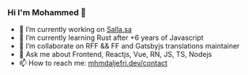 ### Hi I'm Mohammed 👋

- 🔭 I’m currently working on [Salla.sa](http://salla.sa)
- 🌱 I’m currently learning Rust after +6 years of Javascript  
- 👯 I’m collaborate on RFF && FF and Gatsbyjs translations maintainer
- 💬 Ask me about Frontend, Reactjs, Vue, RN, JS, TS, Nodejs
- 📫 How to reach me: [mhmdaljefri.dev/contact](https://mhmdaljefri.dev/contact)
